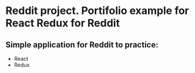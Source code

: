 # Reddit project. Portifolio example for React Redux for Reddit

## Simple application for Reddit to practice:
  * React
  * Redux


